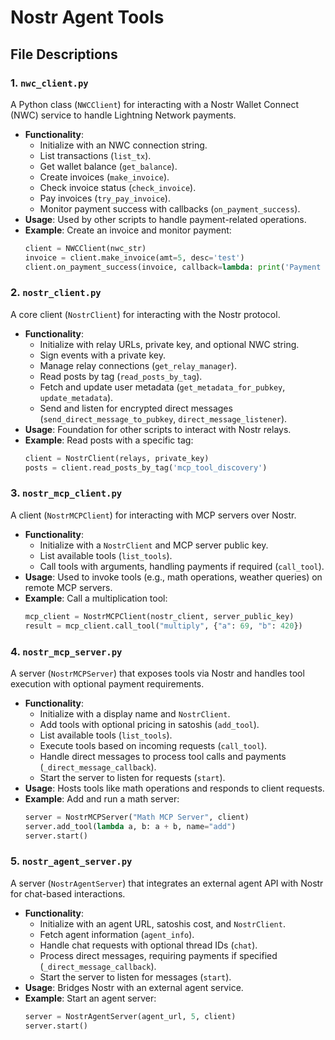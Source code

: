 # Nostr Agent Tools


## File Descriptions

### 1. `nwc_client.py`
A Python class (`NWCClient`) for interacting with a Nostr Wallet Connect (NWC) service to handle Lightning Network payments.

- **Functionality**:
  - Initialize with an NWC connection string.
  - List transactions (`list_tx`).
  - Get wallet balance (`get_balance`).
  - Create invoices (`make_invoice`).
  - Check invoice status (`check_invoice`).
  - Pay invoices (`try_pay_invoice`).
  - Monitor payment success with callbacks (`on_payment_success`).
- **Usage**: Used by other scripts to handle payment-related operations.
- **Example**: Create an invoice and monitor payment:
  ```python
  client = NWCClient(nwc_str)
  invoice = client.make_invoice(amt=5, desc='test')
  client.on_payment_success(invoice, callback=lambda: print('Payment succeeded'))
  ```

### 2. `nostr_client.py`
A core client (`NostrClient`) for interacting with the Nostr protocol.

- **Functionality**:
  - Initialize with relay URLs, private key, and optional NWC string.
  - Sign events with a private key.
  - Manage relay connections (`get_relay_manager`).
  - Read posts by tag (`read_posts_by_tag`).
  - Fetch and update user metadata (`get_metadata_for_pubkey`, `update_metadata`).
  - Send and listen for encrypted direct messages (`send_direct_message_to_pubkey`, `direct_message_listener`).
- **Usage**: Foundation for other scripts to interact with Nostr relays.
- **Example**: Read posts with a specific tag:
  ```python
  client = NostrClient(relays, private_key)
  posts = client.read_posts_by_tag('mcp_tool_discovery')
  ```

### 3. `nostr_mcp_client.py`
A client (`NostrMCPClient`) for interacting with MCP servers over Nostr.

- **Functionality**:
  - Initialize with a `NostrClient` and MCP server public key.
  - List available tools (`list_tools`).
  - Call tools with arguments, handling payments if required (`call_tool`).
- **Usage**: Used to invoke tools (e.g., math operations, weather queries) on remote MCP servers.
- **Example**: Call a multiplication tool:
  ```python
  mcp_client = NostrMCPClient(nostr_client, server_public_key)
  result = mcp_client.call_tool("multiply", {"a": 69, "b": 420})
  ```

### 4. `nostr_mcp_server.py`
A server (`NostrMCPServer`) that exposes tools via Nostr and handles tool execution with optional payment requirements.

- **Functionality**:
  - Initialize with a display name and `NostrClient`.
  - Add tools with optional pricing in satoshis (`add_tool`).
  - List available tools (`list_tools`).
  - Execute tools based on incoming requests (`call_tool`).
  - Handle direct messages to process tool calls and payments (`_direct_message_callback`).
  - Start the server to listen for requests (`start`).
- **Usage**: Hosts tools like math operations and responds to client requests.
- **Example**: Add and run a math server:
  ```python
  server = NostrMCPServer("Math MCP Server", client)
  server.add_tool(lambda a, b: a + b, name="add")
  server.start()
  ```

### 5. `nostr_agent_server.py`
A server (`NostrAgentServer`) that integrates an external agent API with Nostr for chat-based interactions.

- **Functionality**:
  - Initialize with an agent URL, satoshis cost, and `NostrClient`.
  - Fetch agent information (`agent_info`).
  - Handle chat requests with optional thread IDs (`chat`).
  - Process direct messages, requiring payments if specified (`_direct_message_callback`).
  - Start the server to listen for messages (`start`).
- **Usage**: Bridges Nostr with an external agent service.
- **Example**: Start an agent server:
  ```python
  server = NostrAgentServer(agent_url, 5, client)
  server.start()
  ```
